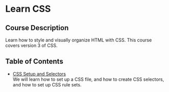 # Learn CSS
## Course Description
Learn how to style and visually organize HTML with CSS. This course covers version 3 of CSS.
## Table of Contents
- [CSS Setup and Selectors](./contents/CSS%20Setup%20and%20Selectors.md)  
We will learn how to set up a CSS file, and how to create CSS selectors, and how to set up CSS rule sets.
